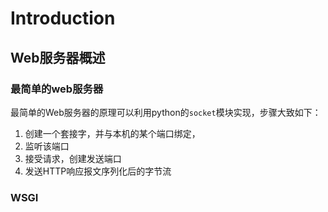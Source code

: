 # Introduction

## Web服务器概述

### 最简单的web服务器
最简单的Web服务器的原理可以利用python的`socket`模块实现，步骤大致如下：
1. 创建一个套接字，并与本机的某个端口绑定，
2. 监听该端口
3. 接受请求，创建发送端口
4. 发送HTTP响应报文序列化后的字节流

### WSGI

